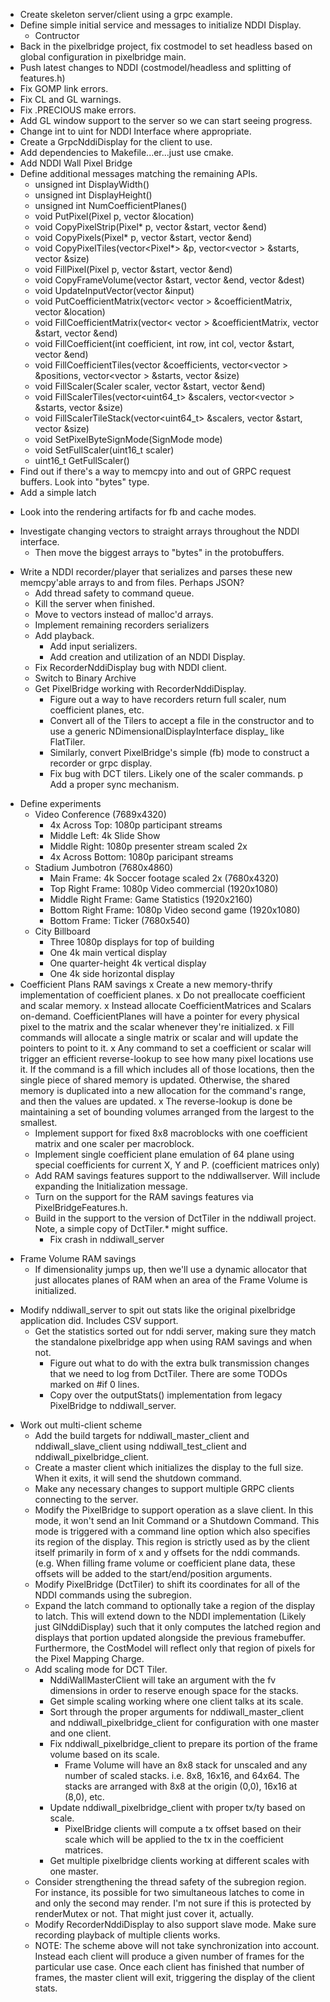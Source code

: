 * Create skeleton server/client using a grpc example.
* Define simple initial service and messages to initialize NDDI Display.
  * Contructor
* Back in the pixelbridge project, fix costmodel to set headless based on global configuration in pixelbridge main.
* Push latest changes to NDDI (costmodel/headless and splitting of features.h)
* Fix GOMP link errors.
* Fix CL and GL warnings.
* Fix .PRECIOUS make errors.
* Add GL window support to the server so we can start seeing progress.
* Change int to uint for NDDI Interface where appropriate.
* Create a GrpcNddiDisplay for the client to use.
* Add dependencies to Makefile...er...just use cmake.
* Add NDDI Wall Pixel Bridge
* Define additional messages matching the remaining APIs.
  * unsigned int DisplayWidth()
  * unsigned int DisplayHeight()
  * unsigned int NumCoefficientPlanes()
  * void PutPixel(Pixel p, vector<unsigned int> &location)
  * void CopyPixelStrip(Pixel* p, vector<unsigned int> &start, vector<unsigned int> &end)
  * void CopyPixels(Pixel* p, vector<unsigned int> &start, vector<unsigned int> &end)
  * void CopyPixelTiles(vector<Pixel*> &p, vector<vector<unsigned int> > &starts, vector<unsigned int> &size)
  * void FillPixel(Pixel p, vector<unsigned int> &start, vector<unsigned int> &end)
  * void CopyFrameVolume(vector<unsigned int> &start, vector<unsigned int> &end, vector<unsigned int> &dest)
  * void UpdateInputVector(vector<int> &input)
  * void PutCoefficientMatrix(vector< vector<int> > &coefficientMatrix, vector<unsigned int> &location)
  * void FillCoefficientMatrix(vector< vector<int> > &coefficientMatrix, vector<unsigned int> &start, vector<unsigned int> &end)
  * void FillCoefficient(int coefficient, int row, int col, vector<unsigned int> &start, vector<unsigned int> &end)
  * void FillCoefficientTiles(vector<int> &coefficients, vector<vector<unsigned int> > &positions, vector<vector<unsigned int> > &starts, vector<unsigned int> &size)
  * void FillScaler(Scaler scaler, vector<unsigned int> &start, vector<unsigned int> &end)
  * void FillScalerTiles(vector<uint64_t> &scalers, vector<vector<unsigned int> > &starts, vector<unsigned int> &size)
  * void FillScalerTileStack(vector<uint64_t> &scalers, vector<unsigned int> &start, vector<unsigned int> &size)
  * void SetPixelByteSignMode(SignMode mode)
  * void SetFullScaler(uint16_t scaler)
  * uint16_t GetFullScaler()
* Find out if there's a way to memcpy into and out of GRPC request buffers. Look into "bytes" type.
* Add a simple latch
- Look into the rendering artifacts for fb and cache modes.
* Investigate changing vectors to straight arrays throughout the NDDI interface.
  * Then move the biggest arrays to "bytes" in the protobuffers.
- Write a NDDI recorder/player that serializes and parses these new memcpy'able arrays to and from files. Perhaps JSON?
  * Add thread safety to command queue.
  - Kill the server when finished.
  * Move to vectors instead of malloc'd arrays.
  * Implement remaining recorders serializers
  * Add playback.
    * Add input serializers.
    * Add creation and utilization of an NDDI Display.
  * Fix RecorderNddiDisplay bug with NDDI client.
  * Switch to Binary Archive
  * Get PixelBridge working with RecorderNddiDisplay.
    * Figure out a way to have recorders return full scaler, num coefficient planes, etc.
    * Convert all of the Tilers to accept a file in the constructor and to use a generic NDimensionalDisplayInterface
      display_ like FlatTiler.
    * Similarly, convert PixelBridge's simple (fb) mode to construct a recorder or grpc display.
    * Fix bug with DCT tilers. Likely one of the scaler commands.
p Add a proper sync mechanism.
* Define experiments
  * Video Conference (7689x4320)
    * 4x Across Top: 1080p participant streams
    * Middle Left: 4k Slide Show
    * Middle Right: 1080p presenter stream scaled 2x
    * 4x Across Bottom: 1080p paricipant streams
  * Stadium Jumbotron (7680x4860)
    * Main Frame: 4k Soccer footage scaled 2x (7680x4320)
    * Top Right Frame: 1080p Video commercial (1920x1080)
    * Middle Right Frame: Game Statistics (1920x2160)
    * Bottom Right Frame: 1080p Video second game (1920x1080)
    * Bottom Frame: Ticker (7680x540)
  * City Billboard
    * Three 1080p displays for top of building
    * One 4k main vertical display
    * One quarter-height 4k vertical display
    * One 4k side horizontal display
* Coefficient Plans RAM savings
  x Create a new memory-thrify implementation of coefficient planes.
  x Do not preallocate coefficient and scalar memory.
  x Instead allocate CoefficientMatrices and Scalars on-demand. CoefficientPlanes will have a pointer for every physical
    pixel to the matrix and the scalar whenever they're initialized.
  x Fill commands will allocate a single matrix or scalar and will update the pointers to point to it.
  x Any command to set a coefficient or scalar will trigger an efficient reverse-lookup to see how many pixel locations
    use it. If the command is a fill which includes all of those locations, then the single piece of shared memory is updated.
    Otherwise, the shared memory is duplicated into a new allocation for the command's range, and then the values are updated.
  x The reverse-lookup is done be maintaining a set of bounding volumes arranged from the largest to the smallest.
  * Implement support for fixed 8x8 macroblocks with one coefficient matrix and one scaler per macroblock.
  * Implement single coefficient plane emulation of 64 plane using special coefficients for current X, Y and P.
    (coefficient matrices only)
  * Add RAM savings features support to the nddiwallserver. Will include expanding the Initialization message.
  * Turn on the support for the RAM savings features via PixelBridgeFeatures.h.
  * Build in the support to the version of DctTiler in the nddiwall project. Note, a simple copy of DctTiler.* might suffice.
    * Fix crash in nddiwall_server
- Frame Volume RAM savings
  - If dimensionality jumps up, then we'll use a dynamic allocator that just allocates planes of RAM when an area
    of the Frame Volume is initialized.
* Modify nddiwall_server to spit out stats like the original pixelbridge application did. Includes CSV support.
  * Get the statistics sorted out for nddi server, making sure they match the standalone pixelbridge app when using RAM
    savings and when not.
    * Figure out what to do with the extra bulk transmission changes that we need to log from DctTiler.
      There are some TODOs marked on #if 0 lines.
    * Copy over the outputStats() implementation from legacy PixelBridge to nddiwall_server.
- Work out multi-client scheme
  * Add the build targets for nddiwall_master_client and nddiwall_slave_client using nddiwall_test_client and nddiwall_pixelbridge_client.
  * Create a master client which initializes the display to the full size. When it exits, it will send the shutdown command.
  * Make any necessary changes to support multiple GRPC clients connecting to the server.
  * Modify the PixelBridge to support operation as a slave client. In this mode, it won't send an Init Command or a Shutdown Command.
    This mode is triggered with a command line option which also specifies its region of the display. This region is strictly used as
    by the client itself primarily in form of x and y offsets for the nddi commands. (e.g. When filling frame volume or coefficient plane
    data, these offsets will be added to the start/end/position arguments.
  * Modify PixelBridge (DctTiler) to shift its coordinates for all of the NDDI commands using the subregion.
  * Expand the latch command to optionally take a region of the display to latch. This will extend down to the
    NDDI implementation (Likely just GlNddiDisplay) such that it only computes the latched region and displays that portion updated
    alongside the previous framebuffer. Furthermore, the CostModel will reflect only that region of pixels for the Pixel Mapping Charge.
  - Add scaling mode for DCT Tiler.
    * NddiWallMasterClient will take an argument with the fv dimensions in order to reserve enough space for the stacks.
    * Get simple scaling working where one client talks at its scale.
    * Sort through the proper arguments for nddiwall_master_client and nddiwall_pixelbridge_client for configuration with one master
      and one client.
    * Fix nddiwall_pixelbridge_client to prepare its portion of the frame volume based on its scale.
      * Frame Volume will have an 8x8 stack for unscaled and any number of scaled stacks. i.e. 8x8, 16x16, and 64x64.
        The stacks are arranged with 8x8 at the origin (0,0), 16x16 at (8,0), etc.
    * Update nddiwall_pixelbridge_client with proper tx/ty based on scale.
      * PixelBridge clients will compute a tx offset based on their scale which will be applied to the tx in the coefficient matrices.
    * Get multiple pixelbridge clients working at different scales with one master.
  - Consider strengthening the thread safety of the subregion region. For instance, its possible for two simultaneous latches to come
    in and only the second may render. I'm not sure if this is protected by renderMutex or not. That might just cover it, actually.
  * Modify RecorderNddiDisplay to also support slave mode. Make sure recording playback of multiple clients works.
  - NOTE: The scheme above will not take synchronization into account. Instead each client will produce a given number of frames for
          the particular use case. Once each client has finished that number of frames, the master client will exit, triggering the
          display of the client stats.